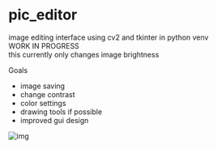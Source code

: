 # pic_editor
image editing interface using cv2 and tkinter in python venv  
WORK IN PROGRESS    
this currently only changes image brightness  


Goals  
- image saving  
- change contrast  
- color settings  
- drawing tools if possible  
- improved gui design  

![img](https://user-images.githubusercontent.com/43590688/216340733-37463bdf-5487-4bbc-9a42-9f55691b6697.PNG)

